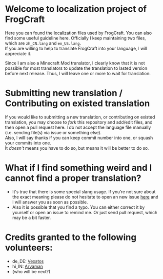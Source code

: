 # Welcome to localization project of FrogCraft
Here you can found the localization files used by FrogCraft. You can also find some useful guideline here. 
Officially I keep maintaining two files, which are `zh_CN.lang` and `en_US.lang`.  
If you are willing to help to translate FrogCraft into your language, I will appreciate it. 

Since I am also a Minecraft Mod translator, I clearly know that it is not possible for most translators to update the translation to lasted version before next release. Thus, I will leave one or more to wait for translation.

# Submitting new translation / Contributing on existed translation
If you would like to submitting a new translation, or contributing on existed translation, you may choose to _fork_ this repository and add/edit files, and then open a pull request here. I do not accept the language file manually (i.e. sending file(s) via issue or something else).  
Also, I will say thanks if you can keep commit number into one, or squash your commits into one.  
It _doesn't_ means you have to do so, but means it will be better to do so.

# What if I find something weird and I cannot find a proper translation?
* It's true that there is some special slang usage. If you're not sure about the exact meaning please do not hesitate to open an new issue [here](https://github.com/FrogCraft-Rebirth/FrogCraft-Rebirth/issue) and I will answer you as soon as possible.  
* Also it is possible that you find a typo. You can either correct it by yourself or open an issue to remind me. Or just send pull request, which may be a bit faster. 

# Credits granted to the following volunteers:
* de_DE: [Vexatos](https://github.com/Vexatos)
* hi_IN: [Aryaman](https://github.com/aryamanarora)
* (who will be next?)